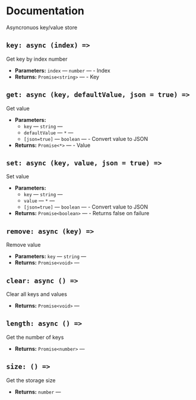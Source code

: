 # Documentation

Asyncronuos key/value store

## `key: async (index) =>`

Get key by index number

 * **Parameters:** `index` — `number` — - Index
 * **Returns:** `Promise<string>` — - Key

## `get: async (key, defaultValue, json = true) =>`

Get value

 * **Parameters:**
   * `key` — `string` — 
   * `defaultValue` — `*` — 
   * `[json=true]` — `boolean` — - Convert value to JSON
 * **Returns:** `Promise<*>` — - Value

## `set: async (key, value, json = true) =>`

Set value

 * **Parameters:**
   * `key` — `string` — 
   * `value` — `*` — 
   * `[json=true]` — `boolean` — - Convert value to JSON
 * **Returns:** `Promise<boolean>` — - Returns false on failure

## `remove: async (key) =>`

Remove value

 * **Parameters:** `key` — `string` — 
 * **Returns:** `Promise<void>` — 

## `clear: async () =>`

Clear all keys and values

 * **Returns:** `Promise<void>` — 

## `length: async () =>`

Get the number of keys

 * **Returns:** `Promise<number>` — 

## `size: () =>`

Get the storage size

 * **Returns:** `number` — 